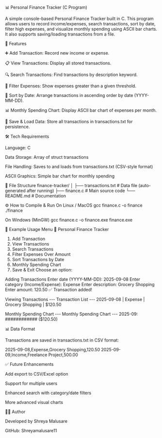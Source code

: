 📊 Personal Finance Tracker (C Program)

A simple console-based Personal Finance Tracker built in C.
This program allows users to record income/expenses, search transactions, sort by date, filter high expenses, and visualize monthly spending using ASCII bar charts.
It also supports saving/loading transactions from a file.

🚀 Features

➕ Add Transaction: Record new income or expense.

📋 View Transactions: Display all stored transactions.

🔍 Search Transactions: Find transactions by description keyword.

💸 Filter Expenses: Show expenses greater than a given threshold.

📅 Sort by Date: Arrange transactions in ascending order by date (YYYY-MM-DD).

📊 Monthly Spending Chart: Display ASCII bar chart of expenses per month.

💾 Save & Load Data: Store all transactions in transactions.txt for persistence.

🛠️ Tech Requirements

Language: C

Data Storage: Array of struct transactions

File Handling: Saves to and loads from transactions.txt (CSV-style format)

ASCII Graphics: Simple bar chart for monthly spending

📂 File Structure
finance-tracker/
│
├── transactions.txt   # Data file (auto-generated after running)
├── finance.c          # Main source code
└── README.md          # Documentation

⚙️ How to Compile & Run
On Linux / MacOS
gcc finance.c -o finance
./finance

On Windows (MinGW)
gcc finance.c -o finance.exe
finance.exe

📌 Example Usage
Menu
📌 Personal Finance Tracker
1. Add Transaction
2. View Transactions
3. Search Transactions
4. Filter Expenses Over Amount
5. Sort Transactions by Date
6. Monthly Spending Chart
7. Save & Exit
Choose an option:

Adding Transactions
Enter date (YYYY-MM-DD): 2025-09-08
Enter category (Income/Expense): Expense
Enter description: Grocery Shopping
Enter amount: 120.50
✅ Transaction added!

Viewing Transactions
--- Transaction List ---
2025-09-08 | Expense | Grocery Shopping | $120.50

Monthly Spending Chart
--- Monthly Spending Chart ---
2025-09: ############ ($120.50)

📊 Data Format

Transactions are saved in transactions.txt in CSV format:

2025-09-08,Expense,Grocery Shopping,120.50
2025-09-09,Income,Freelance Project,500.00

✅ Future Enhancements

Add export to CSV/Excel option

Support for multiple users

Enhanced search with category/date filters

More advanced visual charts

👨‍💻 Author

Developed by Shreya Malusare

GitHub: Shreyamalusare11
